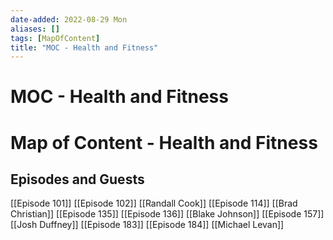 ```yaml
---
date-added: 2022-08-29 Mon
aliases: []
tags: [MapOfContent]
title: "MOC - Health and Fitness"
---
```


# MOC - Health and Fitness

 # Map of Content - Health and Fitness

## Episodes and Guests
[[Episode 101]] [[Episode 102]] 
	[[Randall Cook]]
[[Episode 114]] 
	[[Brad Christian]]
[[Episode 135]] [[Episode 136]] 
	[[Blake Johnson]]
[[Episode 157]] 
	[[Josh Duffney]]
[[Episode 183]] [[Episode 184]]
	[[Michael Levan]]